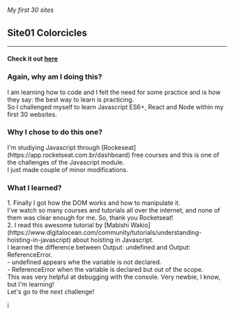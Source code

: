 ###### My first 30 sites
## Site01 Colorcicles

__________________________________________________________________________________

#### Check it out [here](http://www.yvesalazar.com/projects/90sites/site01_colorcicles/)

### Again, why am I doing this?
<p> I am learning how to code and I felt the need for some practice and is how they say: the best way to learn is practicing. <br>
So I challenged myself to learn Javascript ES6+, React and Node within my first 30 websites. </p>

### Why I chose to do this one?
<p>I'm studiying Javascript through [Rockeseat](https://app.rocketseat.com.br/dashboard) free courses and this is one of the challenges of the Javascript module. <br>
I just made couple of minor modifications.</p>

### What I learned?
<p> 1. Finally I got how the DOM works and how to manipulate it. <br>
I've watch so many courses and tutorials all over the internet, and none of them was clear enough for me. So, thank you Rocketseat! <br>
2. I read this awesome tutorial by [Mabishi Wakio](https://www.digitalocean.com/community/tutorials/understanding-hoisting-in-javascript) about hoisting in Javascript.<br>
I learned the difference between Output: undefined and Output: ReferenceError. <br>
- undefined appears whe the variable is not declared. <br>
- ReferenceError when the variable is declared but out of the scope. <br>
This was very helpful at debugging with the console. Very newbie, I know, but I'm learning! <br>
Let's go to the next challenge!</p>
i
